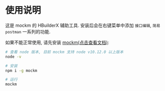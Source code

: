 # 使用说明
这是 mockm 的 HBuilderX 辅助工具. 安装后会在右键菜单中添加 `接口编辑`, `简易 postman` 一系列的功能.

如果不能正常使用, 请先安装 [mockm(点击查看文档)](https://www.hongqiye.com/doc/mockm/):
``` sh
# 查看 node 版本, 目前 mockm 支持 node v10.12.0 以上版本
node -v

# 安装
npm i -g mockm

# 运行
mockm
```
